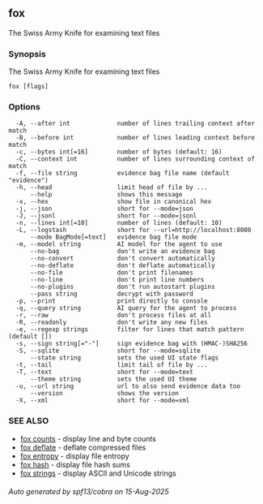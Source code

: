 ## fox

The Swiss Army Knife for examining text files

### Synopsis

The Swiss Army Knife for examining text files

```
fox [flags]
```

### Options

```
  -A, --after int             number of lines trailing context after match
  -B, --before int            number of lines leading context before match
  -c, --bytes int[=16]        number of bytes (default: 16)
  -C, --context int           number of lines surrounding context of match
  -f, --file string           evidence bag file name (default "evidence")
  -h, --head                  limit head of file by ...
      --help                  shows this message
  -x, --hex                   show file in canonical hex
  -j, --json                  short for --mode=json
  -J, --jsonl                 short for --mode=jsonl
  -n, --lines int[=10]        number of lines (default: 10)
  -L, --logstash              short for --url=http://localhost:8080
      --mode BagMode[=text]   evidence bag file mode
  -m, --model string          AI model for the agent to use
      --no-bag                don't write an evidence bag
      --no-convert            don't convert automatically
      --no-deflate            don't deflate automatically
      --no-file               don't print filenames
      --no-line               don't print line numbers
      --no-plugins            don't run autostart plugins
      --pass string           decrypt with password
  -p, --print                 print directly to console
  -q, --query string          AI query for the agent to process
  -r, --raw                   don't process files at all
  -R, --readonly              don't write any new files
  -e, --regexp strings        filter for lines that match pattern (default [])
  -s, --sign string[="-"]     sign evidence bag with (HMAC-)SHA256
  -S, --sqlite                short for --mode=sqlite
      --state string          sets the used UI state flags
  -t, --tail                  limit tail of file by ...
  -T, --text                  short for --mode=text
      --theme string          sets the used UI theme
  -u, --url string            url to also send evidence data too
      --version               shows the version
  -X, --xml                   short for --mode=xml
```

### SEE ALSO

* [fox counts](fox_counts.md)	 - display line and byte counts
* [fox deflate](fox_deflate.md)	 - deflate compressed files
* [fox entropy](fox_entropy.md)	 - display file entropy
* [fox hash](fox_hash.md)	 - display file hash sums
* [fox strings](fox_strings.md)	 - display ASCII and Unicode strings

###### Auto generated by spf13/cobra on 15-Aug-2025
